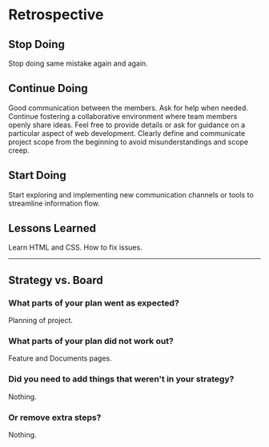 # Retrospective

## Stop Doing

Stop doing same mistake again and again.

## Continue Doing

Good communication between the members. Ask for help when needed. Continue
fostering a collaborative environment where team members openly share ideas.
Feel free to provide details or ask for guidance on a particular aspect of web
development. Clearly define and communicate project scope from the beginning to
avoid misunderstandings and scope creep.

## Start Doing

Start exploring and implementing new communication channels or tools to
streamline information flow.

## Lessons Learned

Learn HTML and CSS. How to fix issues.

---

## Strategy vs. Board

### What parts of your plan went as expected?

Planning of project.

### What parts of your plan did not work out?

Feature and Documents pages.

### Did you need to add things that weren't in your strategy?

Nothing.

### Or remove extra steps?

Nothing.
